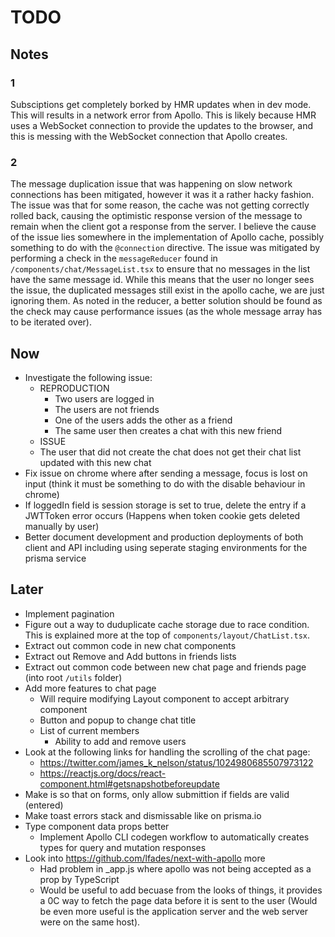 # TODO

## Notes

### 1

Subsciptions get completely borked by HMR updates when in dev mode. This will
results in a network error from Apollo. This is likely because HMR uses a
WebSocket connection to provide the updates to the browser, and this is messing
with the WebSocket connection that Apollo creates.

### 2

The message duplication issue that was happening on slow network connections has
been mitigated, however it was it a rather hacky fashion. The issue was that for
some reason, the cache was not getting correctly rolled back, causing the
optimistic response version of the message to remain when the client got a
response from the server. I believe the cause of the issue lies somewhere in the
implementation of Apollo cache, possibly something to do with the `@connection`
directive. The issue was mitigated by performing a check in the `messageReducer`
found in `/components/chat/MessageList.tsx` to ensure that no messages in the
list have the same message id. While this means that the user no longer sees the
issue, the duplicated messages still exist in the apollo cache, we are just
ignoring them. As noted in the reducer, a better solution should be found as the
check may cause performance issues (as the whole message array has to be
iterated over).

## Now

- Investigate the following issue:
  - REPRODUCTION
    - Two users are logged in
    - The users are not friends
    - One of the users adds the other as a friend
    - The same user then creates a chat with this new friend
  - ISSUE
  - The user that did not create the chat does not get their chat list updated
    with this new chat
- Fix issue on chrome where after sending a message, focus is lost on input
  (think it must be something to do with the disable behaviour in chrome)
- If loggedIn field is session storage is set to true, delete the entry if a
  JWTToken error occurs (Happens when token cookie gets deleted manually by
  user)
- Better document development and production deployments of both client and API
  including using seperate staging environments for the prisma service

## Later

- Implement pagination
- Figure out a way to duduplicate cache storage due to race condition. This is
  explained more at the top of `components/layout/ChatList.tsx`.
- Extract out common code in new chat components
- Extract out Remove and Add buttons in friends lists
- Extract out common code between new chat page and friends page (into root
  `/utils` folder)
- Add more features to chat page
  - Will require modifying Layout component to accept arbitrary component
  - Button and popup to change chat title
  - List of current members
    - Ability to add and remove users
- Look at the following links for handling the scrolling of the chat page:
  - https://twitter.com/james_k_nelson/status/1024980685507973122
  - https://reactjs.org/docs/react-component.html#getsnapshotbeforeupdate
- Make is so that on forms, only allow submittion if fields are valid (entered)
- Make toast errors stack and dismissable like on prisma.io
- Type component data props better
  - Implement Apollo CLI codegen workflow to automatically creates types for
    query and mutation responses
- Look into https://github.com/lfades/next-with-apollo more
  - Had problem in \_app.js where apollo was not being accepted as a prop by
    TypeScript
  - Would be useful to add becuase from the looks of things, it provides a 0C
    way to fetch the page data before it is sent to the user (Would be even more
    useful is the application server and the web server were on the same host).
